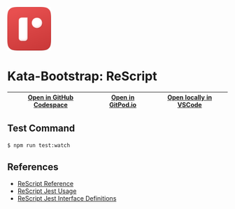
<img width="100px" src="rescript-brandmark.svg" /></a>
# Kata-Bootstrap: ReScript

| [Open in GitHub Codespace](https://github.com/codespaces/new?hide_repo_select=true&repo=rradczewski%2Fkata-bootstraps&ref=rescript) | [Open in GitPod.io](https://gitpod.io/#https://github.com/rradczewski/kata-bootstraps/tree/rescript) | [Open locally in VSCode](https://rradczewski.github.io/kata-bootstraps/redirect.html?url=vscode%3A%2F%2Fvscode.git%2Fclone%3Furl%3Dhttps%253A%252F%252Fgithub.com%252Frradczewski%252Fkata-bootstraps.git%26ref%3Drescript) |
|---|---|---|

## Test Command

```sh
$ npm run test:watch
```

## References

- [ReScript Reference](https://rescript-lang.org/docs/manual/latest/introduction)
- [ReScript Jest Usage](https://github.com/glennsl/rescript-jest#usage)
- [ReScript Jest Interface Definitions](https://github.com/glennsl/rescript-jest/blob/master/src/jest.resi)
